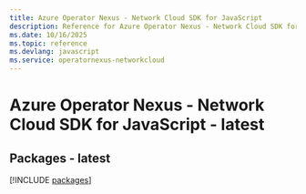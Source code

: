 ```yaml
---
title: Azure Operator Nexus - Network Cloud SDK for JavaScript
description: Reference for Azure Operator Nexus - Network Cloud SDK for JavaScript
ms.date: 10/16/2025
ms.topic: reference
ms.devlang: javascript
ms.service: operatornexus-networkcloud
---
```

# Azure Operator Nexus - Network Cloud SDK for JavaScript - latest
## Packages - latest
[!INCLUDE [packages](operator-nexus---network-cloud-index.md)]